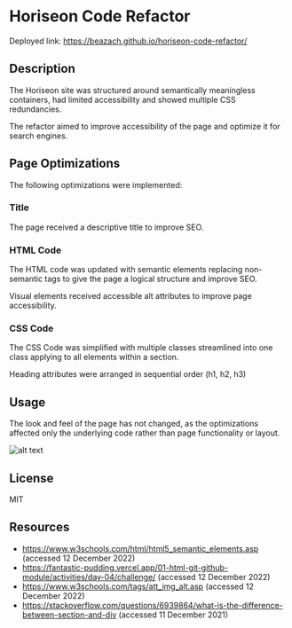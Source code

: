 # Horiseon Code Refactor

Deployed link: https://beazach.github.io/horiseon-code-refactor/

## Description 
The Horiseon site was structured around semantically meaningless containers, had limited accessibility and showed multiple CSS redundancies.

The refactor aimed to improve accessibility of the page and optimize it for search engines.

## Page Optimizations 
The following optimizations were implemented:

### Title 
The page received a descriptive title to improve SEO.

### HTML Code 
The HTML code was updated with semantic elements replacing non-semantic tags to give the page a logical structure and improve SEO.

Visual elements received accessible alt attributes to improve page accessibility.

### CSS Code 
The CSS Code was simplified with multiple classes streamlined into one class applying to all elements within a section.

Heading attributes were arranged in sequential order (h1, h2, h3)

## Usage
The look and feel of the page has not changed, as the optimizations affected only the underlying code rather than page functionality or layout.

![alt text](assets/images/screenshot.png)

## License 
MIT

## Resources 
- https://www.w3schools.com/html/html5_semantic_elements.asp (accessed 12 December 2022)
- https://fantastic-pudding.vercel.app/01-html-git-github-module/activities/day-04/challenge/ (accessed 12 December 2022)
- https://www.w3schools.com/tags/att_img_alt.asp (accessed 12 December 2022)
- https://stackoverflow.com/questions/6939864/what-is-the-difference-between-section-and-div (accessed 11 December 2021)

